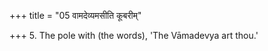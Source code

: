 +++
title = "05 वामदेव्यमसीति कूबरीम्"

+++
5. The pole with (the words), 'The Vāmadevya art thou.'
